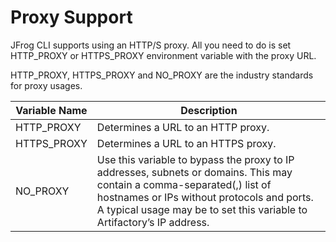 # Proxy Support

JFrog CLI supports using an HTTP/S proxy. All you need to do is set HTTP\_PROXY or HTTPS\_PROXY environment variable with the proxy URL.

HTTP\_PROXY, HTTPS\_PROXY and NO\_PROXY are the industry standards for proxy usages.

| Variable Name | Description                                                                                                                                                                                                                                  |
|---------------|----------------------------------------------------------------------------------------------------------------------------------------------------------------------------------------------------------------------------------------------|
| HTTP\_PROXY   | Determines a URL to an HTTP proxy.                                                                                                                                                                                                           |
| HTTPS\_PROXY  | Determines a URL to an HTTPS proxy.                                                                                                                                                                                                          |
| NO\_PROXY     | Use this variable to bypass the proxy to IP addresses, subnets or domains. This may contain a comma-separated(,) list of hostnames or IPs without protocols and ports. A typical usage may be to set this variable to Artifactory’s IP address. |
